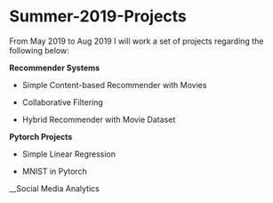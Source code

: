 # Summer-2019-Projects

From May 2019 to Aug 2019 I will work a set of projects regarding the following below:

__Recommender Systems__

+ Simple Content-based Recommender with Movies

+ Collaborative Filtering

+ Hybrid Recommender with Movie Dataset

__Pytorch Projects__

+ Simple Linear Regression

+ MNIST in Pytorch

__Social Media Analytics

